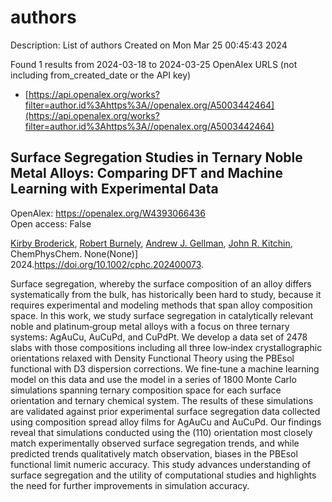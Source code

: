 # authors
Description: List of authors
Created on Mon Mar 25 00:45:43 2024

Found 1 results from 2024-03-18 to 2024-03-25
OpenAlex URLS (not including from_created_date or the API key)
- [https://api.openalex.org/works?filter=author.id%3Ahttps%3A//openalex.org/A5003442464](https://api.openalex.org/works?filter=author.id%3Ahttps%3A//openalex.org/A5003442464)

## Surface Segregation Studies in Ternary Noble Metal Alloys: Comparing DFT and Machine Learning with Experimental Data   

OpenAlex: https://openalex.org/W4393066436    
Open access: False
    
[Kirby Broderick](https://openalex.org/A5088846020), [Robert Burnely](https://openalex.org/A5094217836), [Andrew J. Gellman](https://openalex.org/A5040842816), [John R. Kitchin](https://openalex.org/A5003442464), ChemPhysChem. None(None)] 2024.https://doi.org/10.1002/cphc.202400073.
    
Surface segregation, whereby the surface composition of an alloy differs systematically from the bulk, has historically been hard to study, because it requires experimental and modeling methods that span alloy composition space. In this work, we study surface segregation in catalytically relevant noble and platinum‐group metal alloys with a focus on three ternary systems: AgAuCu, AuCuPd, and CuPdPt. We develop a data set of 2478 slabs with those compositions including all three low‐index crystallographic orientations relaxed with Density Functional Theory using the PBEsol functional with D3 dispersion corrections. We fine‐tune a machine learning model on this data and use the model in a series of 1800 Monte Carlo simulations spanning ternary composition space for each surface orientation and ternary chemical system. The results of these simulations are validated against prior experimental surface segregation data collected using composition spread alloy films for AgAuCu and AuCuPd. Our findings reveal that simulations conducted using the (110) orientation most closely match experimentally observed surface segregation trends, and while predicted trends qualitatively match observation, biases in the PBEsol functional limit numeric accuracy. This study advances understanding of surface segregation and the utility of computational studies and highlights the need for further improvements in simulation accuracy.    

    
